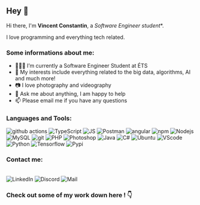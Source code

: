## Hey 👋

Hi there, I'm **Vincent Constantin**, a *Software Engineer student**.

I love programming and everything tech related.

### Some informations about me:

- 👨🏽‍💻 I’m currently a Software Engineer Student at ÉTS
- 🤔 My interests include everything related to the big data, algorithms, AI and much more!
- 📷 I love photography and videography
- 💬 Ask me about anything, I am happy to help
- 📫 Please email me if you have any questions

### Languages and Tools:
<p>
    <img alt="github actions" src="https://img.shields.io/badge/-Github_Actions-000?style=for-the-badge&logo=github&logoColor=white" />
    <img alt="TypeScript" src="https://img.shields.io/badge/-TypeScript-007ACC?style=for-the-badge&logo=typescript&logoColor=white" />
    <img alt="JS" src="https://img.shields.io/badge/-JavaScript-yellow?style=for-the-badge&logo=javascript&logoColor=white" />
    <img alt="Postman" src="https://img.shields.io/badge/-Postman-FF6C37?style=for-the-badge&logo=postman&logoColor=white" />
    <img alt="angular" src="https://img.shields.io/badge/-Angular-DD0031?style=for-the-badge&logo=angular&logoColor=white" />
    <img alt="npm" src="https://img.shields.io/badge/-NPM-CB3837?style=for-the-badge&logo=npm&logoColor=white" />
    <img alt="Nodejs" src="https://img.shields.io/badge/-Nodejs-43853d?style=for-the-badge&logo=Node.js&logoColor=white" />
    <img alt="MySQL" src="https://img.shields.io/badge/-MySQL-4479A1?style=for-the-badge&logo=Mysql&logoColor=white" />
    <img alt="git" src="https://img.shields.io/badge/-Git-F05032?style=for-the-badge&logo=git&logoColor=white" />
    <img alt="PHP" src="https://img.shields.io/badge/-php-777BB4?style=for-the-badge&logo=php&logoColor=white" />
    <img alt="Photoshop" src="https://img.shields.io/badge/-PS-31A8FF?style=for-the-badge&logo=adobe+photoshop&logoColor=white" />
    <img alt="Java" src="https://img.shields.io/badge/-Java-fa1148?style=for-the-badge&logo=java&logoColor=white" />
    <img alt="C#" src="https://img.shields.io/badge/-C%23-purple?style=for-the-badge&logo=c+sharp&logoColor=white" />
    <img alt="Ubuntu" src="https://img.shields.io/badge/-Ubuntu-E95420?style=for-the-badge&logo=ubuntu&logoColor=white" />
    <img alt="VScode" src="https://img.shields.io/badge/-VSCode-007ACC?style=for-the-badge&logo=visual+studio+code&logoColor=white" />
    <img alt="Python" src="https://img.shields.io/badge/-python-black?style=for-the-badge&logo=python&logoColor=white" />
    <img alt="Tensorflow" src="https://img.shields.io/badge/-Tensorflow-gray?style=for-the-badge&logo=Tensorflow&logoColor=white" />
    <img alt="Pypi" src="https://img.shields.io/badge/-PyPi-3775A9?style=for-the-badge&logo=pyPi&logoColor=white" />
</P>

### Contact me:
<br> 
  <a href="https://www.linkedin.com/in/vincent-constantin-88241b154/" style="text-decoration: none">
    <img alt="LinkedIn" src="https://img.shields.io/badge/-LinkedIn-0077B5?style=for-the-badge&logo=linkedin&logoColor=white" />
  </a>
  <a href="https://www.instagram.com/vincent_constantin/" style="text-decoration: none">
    <img alt="Discord" src="https://img.shields.io/badge/-Instagram-7289DA?style=for-the-badge&logo=instagram&logoColor=white" />
  </a>
  <a href="mailto:vin.constantin@gmail.com" style="text-decoration: none">
    <img alt="Mail" src="https://img.shields.io/badge/-Email-D14836?style=for-the-badge&logo=mail.ru&logoColor=white" />
  </a>
<br>

### Check out some of my work down here ! 👇
